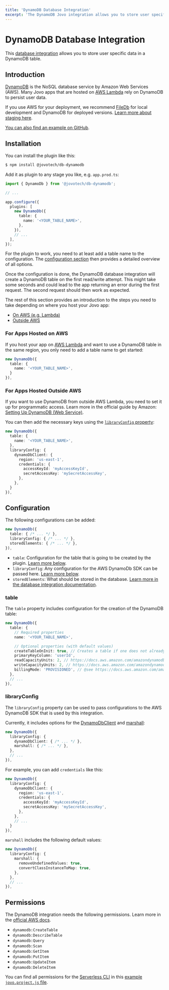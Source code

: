 ```yaml
---
title: 'DynamoDB Database Integration'
excerpt: 'The DynamoDB Jovo integration allows you to store user specific data in a DynamoDB table.'
---
```


# DynamoDB Database Integration

This [database integration](https://www.jovo.tech/docs/databases) allows you to store user specific data in a DynamoDB table.

## Introduction

[DynamoDB](https://aws.amazon.com/dynamodb/) is the NoSQL database service by Amazon Web Services (AWS). Many Jovo apps that are hosted on [AWS Lambda](https://www.jovo.tech/marketplace/server-lambda) rely on DynamoDB to persist user data.

If you use AWS for your deployment, we recommend [FileDb](https://www.jovo.tech/marketplace/db-filedb) for local development and DynamoDB for deployed versions. [Learn more about staging here](https://www.jovo.tech/docs/staging).

[You can also find an example on GitHub](https://github.com/jovotech/jovo-sample-alexa-googleassistant-lambda).

## Installation

You can install the plugin like this:

```sh
$ npm install @jovotech/db-dynamodb
```

Add it as plugin to any stage you like, e.g. `app.prod.ts`:

```typescript
import { DynamoDb } from '@jovotech/db-dynamodb';

// ...

app.configure({
  plugins: [
    new DynamoDb({
      table: {
        name: '<YOUR_TABLE_NAME>',
      },
    }),
    // ...
  ],
});
```

For the plugin to work, you need to at least add a table name to the configuration. The [configuration section](#configuration) then provides a detailed overview of all options.

Once the configuration is done, the DynamoDB database integration will create a DynamoDB table on the first read/write attempt. This might take some seconds and could lead to the app returning an error during the first request. The second request should then work as expected.

The rest of this section provides an introduction to the steps you need to take depending on where you host your Jovo app:

- [On AWS (e.g. Lambda)](#for-apps-hosted-on-aws)
- [Outside AWS](#for-apps-hosted-outside-aws)

### For Apps Hosted on AWS

If you host your app on [AWS Lambda](https://www.jovo.tech/marketplace/server-lambda) and want to use a DynamoDB table in the same region, you only need to add a table name to get started:

```typescript
new DynamoDb({
  table: {
    name: '<YOUR_TABLE_NAME>',
  }
}),
```

### For Apps Hosted Outside AWS

If you want to use DynamoDB from outside AWS Lambda, you need to set it up for programmatic access. Learn more in the official guide by Amazon: [Setting Up DynamoDB (Web Service)](https://docs.aws.amazon.com/amazondynamodb/latest/developerguide/SettingUp.DynamoWebService.html).

You can then add the necessary keys using the [`libraryConfig` property](#libraryconfig):

```typescript
new DynamoDb({
  table: {
    name: '<YOUR_TABLE_NAME>',
  },
  libraryConfig: {
    dynamoDbClient: {
      region: 'us-east-1',
      credentials: {
        accessKeyId: 'myAccessKeyId',
        secretAccessKey: 'mySecretAccessKey',
      },
    },
  }
}),
```

## Configuration

The following configurations can be added:

```typescript
new DynamoDb({
  table: { /* ... */ },
  libraryConfig: { /* ... */ },
  storedElements: { /* ... */ },
}),
```

- `table`: Configuration for the table that is going to be created by the plugin. [Learn more below](#table).
- `libraryConfig`: Any configuration for the AWS DynamoDb SDK can be passed here. [Learn more below](#libraryconfig).
- `storedElements`: What should be stored in the database. [Learn more in the database integration documentation](https://www.jovo.tech/docs/databases).

### table

The `table` property includes configuration for the creation of the DynamoDB table:

```typescript
new DynamoDb({
  table: {
    // Required properties
    name: '<YOUR_TABLE_NAME>',

    // Optional properties (with default values)
    createTableOnInit: true, // Creates a table if one does not already exist
    primaryKeyColumn: 'userId',
    readCapacityUnits: 2, // https://docs.aws.amazon.com/amazondynamodb/latest/developerguide/ProvisionedThroughput.html
    writeCapacityUnits: 2, // https://docs.aws.amazon.com/amazondynamodb/latest/developerguide/ProvisionedThroughput.html
    billingMode: 'PROVISIONED', // @see https://docs.aws.amazon.com/amazondynamodb/latest/developerguide/HowItWorks.ReadWriteCapacityMode.html
  },
  // ...
}),
```

### libraryConfig

The `libraryConfig` property can be used to pass configurations to the AWS DynamoDB SDK that is used by this integration.

Currently, it includes options for the [DynamoDbClient](https://docs.aws.amazon.com/AWSJavaScriptSDK/v3/latest/clients/client-dynamodb/interfaces/dynamodbclientconfig.html) and [marshall](https://docs.aws.amazon.com/AWSJavaScriptSDK/v3/latest/interfaces/_aws_sdk_util_dynamodb.marshalloptions-1.html):

```typescript
new DynamoDb({
  libraryConfig: {
    dynamoDbClient: { /* ... */ },
    marshall: { /* ... */ },
  },
  // ...
}),
```

For example, you can add `credentials` like this:

```typescript
new DynamoDb({
  libraryConfig: {
    dynamoDbClient: {
      region: 'us-east-1',
      credentials: {
        accessKeyId: 'myAccessKeyId',
        secretAccessKey: 'mySecretAccessKey',
      },
    },
    // ...
  }
}),
```

`marshall` includes the following default values:

```typescript
new DynamoDb({
  libraryConfig: {
    marshall: {
      removeUndefinedValues: true,
      convertClassInstanceToMap: true,
    },
  },
  // ...
}),
```

## Permissions

The DynamoDB integration needs the following permissions. Learn more in the [official AWS docs](https://docs.aws.amazon.com/amazondynamodb/latest/APIReference/API_Operations.html).

- `dynamodb:CreateTable`
- `dynamodb:DescribeTable`
- `dynamodb:Query`
- `dynamodb:Scan`
- `dynamodb:GetItem`
- `dynamodb:PutItem`
- `dynamodb:UpdateItem`
- `dynamodb:DeleteItem`

You can find all permissions for the [Serverless CLI](https://www.jovo.tech/marketplace/target-serverless) in this [example `jovo.project.js` file](https://github.com/jovotech/jovo-sample-alexa-googleassistant-lambda/blob/main/jovo.project.js).
